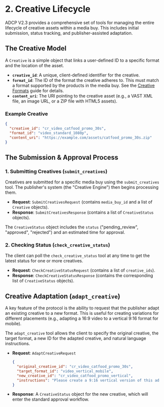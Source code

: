 # 2. Creative Lifecycle

ADCP V2.3 provides a comprehensive set of tools for managing the entire lifecycle of creative assets within a media buy. This includes initial submission, status tracking, and publisher-assisted adaptation.

## The Creative Model

A `Creative` is a simple object that links a user-defined ID to a specific format and the location of the asset.

- **`creative_id`**: A unique, client-defined identifier for the creative.
- **`format_id`**: The ID of the format the creative adheres to. This must match a format supported by the products in the media buy. See the [Creative Formats](./creative_formats.md) guide for details.
- **`content_uri`**: The URI pointing to the creative asset (e.g., a VAST XML file, an image URL, or a ZIP file with HTML5 assets).

### Example Creative
```json
{
  "creative_id": "cr_video_catfood_promo_30s",
  "format_id": "video_standard_1080p",
  "content_uri": "https://example.com/assets/catfood_promo_30s.zip"
}
```

## The Submission & Approval Process

### 1. Submitting Creatives (`submit_creatives`)
Creatives are submitted for a specific media buy using the `submit_creatives` tool. The publisher's system (the "Creative Engine") then begins processing them.

- **Request**: `SubmitCreativesRequest` (contains `media_buy_id` and a list of `Creative` objects).
- **Response**: `SubmitCreativesResponse` (contains a list of `CreativeStatus` objects).

The `CreativeStatus` object includes the `status` ("pending_review", "approved", "rejected") and an estimated time for approval.

### 2. Checking Status (`check_creative_status`)
The client can poll the `check_creative_status` tool at any time to get the latest status for one or more creatives.

- **Request**: `CheckCreativeStatusRequest` (contains a list of `creative_ids`).
- **Response**: `CheckCreativeStatusResponse` (contains the corresponding list of `CreativeStatus` objects).

## Creative Adaptation (`adapt_creative`)

A key feature of the protocol is the ability to request that the publisher adapt an existing creative to a new format. This is useful for creating variations for different placements (e.g., adapting a 16:9 video to a vertical 9:16 format for mobile).

The `adapt_creative` tool allows the client to specify the original creative, the target format, a new ID for the adapted creative, and natural language instructions.

- **Request**: `AdaptCreativeRequest`
  ```json
  {
    "original_creative_id": "cr_video_catfood_promo_30s",
    "target_format_id": "video_vertical_mobile",
    "new_creative_id": "cr_video_catfood_promo_vertical",
    "instructions": "Please create a 9:16 vertical version of this ad. Focus on the cat in the first 3 seconds."
  }
  ```
- **Response**: A `CreativeStatus` object for the new creative, which will enter the standard approval workflow.
